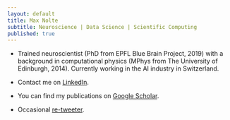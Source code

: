 ```yaml
---
layout: default
title: Max Nolte
subtitle: Neuroscience | Data Science | Scientific Computing
published: true
---
```

- Trained neuroscientist (PhD from EPFL Blue Brain Project, 2019) with a background in computational physics (MPhys from The University of Edinburgh, 2014). Currently working in the AI industry in Switzerland.

- Contact me on [LinkedIn](https://www.linkedin.com/in/max-nolte/).

- You can find my publications on [Google Scholar](https://scholar.google.com/citations?user=qGwEGKEAAAAJ&hl=en).

- Occasional [re-tweeter](https://twitter.com/max_nolte_).
